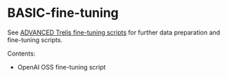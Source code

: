 # BASIC-fine-tuning
See [ADVANCED Trelis fine-tuning scripts](Trelis.com/ADVANCED-fine-tuning) for further data preparation and fine-tuning scripts.

Contents:
- OpenAI OSS fine-tuning script
